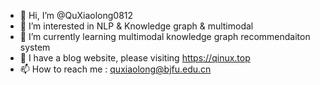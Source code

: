 - 👋 Hi, I’m @QuXiaolong0812
- 👀 I’m interested in NLP & Knowledge graph & multimodal
- 🌱 I’m currently learning multimodal knowledge graph recommendaiton system
- 💞️ I have a blog website, please visiting https://qinux.top
- 📫 How to reach me : quxiaolong@bjfu.edu.cn

<!---
QuXiaolong0812/QuXiaolong0812 is a ✨ special ✨ repository because its `README.md` (this file) appears on your GitHub profile.
You can click the Preview link to take a look at your changes.
--->
